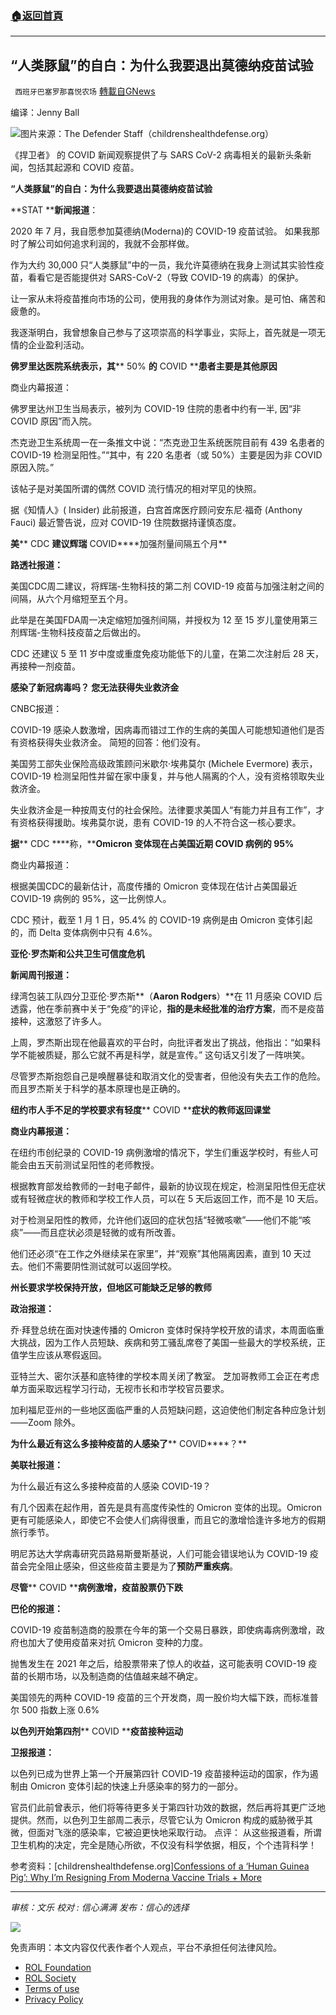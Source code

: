 ###  [:house:返回首頁](https://github.com/ourhimalayas/txt)
---


## “人类豚鼠”的自白：为什么我要退出莫德纳疫苗试验
` 西班牙巴塞罗那喜悦农场` [轉載自GNews](https://gnews.org/zh-hans/1826348/)

编译：Jenny Ball

![](https://assets.gnews.org/wp-content/uploads/2022/01/image0-7-1.jpg)图片来源：The Defender Staff（childrenshealthdefense.org）

《捍卫者》 的 COVID 新闻观察提供了与 SARS CoV-2 病毒相关的最新头条新闻，包括其起源和 COVID 疫苗。

**“人类豚鼠”的自白：为什么我要退出莫德纳疫苗试验**

**STAT ****新闻报道**：

2020 年 7 月，我自愿参加莫德纳(Moderna)的 COVID-19 疫苗试验。 如果我那时了解公司如何追求利润的，我就不会那样做。

作为大约 30,000 只“人类豚鼠”中的一员，我允许莫德纳在我身上测试其实验性疫苗，看看它是否能提供对 SARS-CoV-2（导致 COVID-19 的病毒）的保护。

让一家从未将疫苗推向市场的公司，使用我的身体作为测试对象。是可怕、痛苦和疲惫的。

我逐渐明白，我曾想象自己参与了这项崇高的科学事业，实际上，首先就是一项无情的企业盈利活动。

**佛罗里达医院系统表示，其**** 50% ****的**** COVID ****患者主要是其他原因**

商业内幕报道：

佛罗里达州卫生当局表示，被列为 COVID-19 住院的患者中约有一半, 因“非 COVID 原因”而入院。

杰克逊卫生系统周一在一条推文中说：“杰克逊卫生系统医院目前有 439 名患者的 COVID-19 检测呈阳性。”“其中，有 220 名患者（或 50%）主要是因为非 COVID 原因入院。”

该帖子是对美国所谓的偶然 COVID 流行情况的相对罕见的快照。

据《知情人》( Insider) 此前报道，白宫首席医疗顾问安东尼·福奇 (Anthony Fauci) 最近警告说，应对 COVID-19 住院数据持谨慎态度。

**美**** CDC ****建议辉瑞**** COVID****加强剂量间隔五个月**

**路透社报道：**

美国CDC周二建议，将辉瑞-生物科技的第二剂 COVID-19 疫苗与加强注射之间的间隔，从六个月缩短至五个月。

此举是在美国FDA周一决定缩短加强剂间隔，并授权为 12 至 15 岁儿童使用第三剂辉瑞-生物科技疫苗之后做出的。

CDC 还建议 5 至 11 岁中度或重度免疫功能低下的儿童，在第二次注射后 28 天，再接种一剂疫苗。

**感染了新冠病毒吗？ 您无法获得失业救济金**

CNBC报道：

COVID-19 感染人数激增，因病毒而错过工作的生病的美国人可能想知道他们是否有资格获得失业救济金。 简短的回答：他们没有。

美国劳工部失业保险高级政策顾问米歇尔·埃弗莫尔 (Michele Evermore) 表示，COVID-19 检测呈阳性并留在家中康复，并与他人隔离的个人，没有资格领取失业救济金。

失业救济金是一种按周支付的社会保险。法律要求美国人“有能力并且有工作”，才有资格获得援助。埃弗莫尔说，患有 COVID-19 的人不符合这一核心要求。

**据**** CDC ****称，****Omicron ****变体现在占美国近期**** COVID ****病例的**** 95%**

商业内幕报道：

根据美国CDC的最新估计，高度传播的 Omicron 变体现在估计占美国最近 COVID-19 病例的 95%，这一比例惊人。

CDC 预计，截至 1 月 1 日，95.4% 的 COVID-19 病例是由 Omicron 变体引起的，而 Delta 变体病例中只有 4.6%。

**亚伦·罗杰斯和公共卫生可信度危机**

**新闻周刊报道：**

绿湾包装工队四分卫亚伦·罗杰斯**（****Aaron Rodgers****）**在 11 月感染 COVID 后透露，他在季前赛中关于“免疫”的评论，**指的是未经批准的治疗方案**，而不是疫苗接种，这激怒了许多人。

上周，罗杰斯出现在他最喜欢的平台时，向批评者发出了挑战，他指出：“如果科学不能被质疑，那么它就不再是科学，就是宣传。” 这句话又引发了一阵哄笑。

尽管罗杰斯抱怨自己是唤醒暴徒和取消文化的受害者，但他没有失去工作的危险。而且罗杰斯关于科学的基本原理也是正确的。

**纽约市人手不足的学校要求有轻度**** COVID ****症状的教师返回课堂**

**商业内幕报道：**

在纽约市创纪录的 COVID-19 病例激增的情况下，学生们重返学校时，有些人可能会由五天前测试呈阳性的老师教授。

根据教育部发给教师的一封电子邮件，最新的协议现在规定，检测呈阳性但无症状或有轻微症状的教师和学校工作人员，可以在 5 天后返回工作，而不是 10 天后。

对于检测呈阳性的教师，允许他们返回的症状包括“轻微咳嗽”——他们不能“咳痰”——而且症状必须是轻微的或有所改善。

他们还必须“在工作之外继续呆在家里”，并“观察”其他隔离因素，直到 10 天过去。他们不需要阴性测试就可以返回学校。

**州长要求学校保持开放，但地区可能缺乏足够的教师**

**政治报道：**

乔·拜登总统在面对快速传播的 Omicron 变体时保持学校开放的请求，本周面临重大挑战，因为工作人员短缺、疾病和劳工骚乱席卷了美国一些最大的学校系统，正值学生应该从寒假返回。

亚特兰大、密尔沃基和底特律的学校本周关闭了教室。 芝加哥教师工会正在考虑单方面采取远程学习行动，无视市长和市学校官员要求。

加利福尼亚州的一些地区面临严重的人员短缺问题，这迫使他们制定各种应急计划——Zoom 除外。

**为什么最近有这么多接种疫苗的人感染了**** COVID****？**

**美联社报道：**

为什么最近有这么多接种疫苗的人感染 COVID-19？

有几个因素在起作用，首先是具有高度传染性的 Omicron 变体的出现。Omicron 更有可能感染人，即使它不会使人们病得很重，而且它的激增恰逢许多地方的假期旅行季节。

明尼苏达大学病毒研究员路易斯曼斯基说，人们可能会错误地认为 COVID-19 疫苗会完全阻止感染，但这些疫苗主要是为了**预防严重疾病**。

**尽管**** COVID ****病例激增，疫苗股票仍下跌**

**巴伦的报道：**

COVID-19 疫苗制造商的股票在今年的第一个交易日暴跌，即使病毒病例激增，政府也加大了使用疫苗来对抗 Omicron 变种的力度。

抛售发生在 2021 年之后，给股票带来了惊人的收益，这可能表明 COVID-19 疫苗的长期市场，以及制造商的估值越来越不确定。

美国领先的两种 COVID-19 疫苗的三个开发商，周一股价均大幅下跌，而标准普尔 500 指数上涨 0.6%

**以色列开始第四剂**** COVID ****疫苗接种运动**

**卫报报道：**

以色列已成为世界上第一个开展第四针 COVID-19 疫苗接种运动的国家，作为遏制由 Omicron 变体引起的快速上升感染率的努力的一部分。

官员们此前曾表示，他们将等待更多关于第四针功效的数据，然后再将其更广泛地提供。然而，以色列卫生部周二表示，尽管它认为 Omicron 构成的威胁微乎其微，但面对飞涨的感染率，它被迫更快地采取行动。 点评： 从这些报道看，所谓卫生机构的决定，完全是随心所欲，不仅没有科学依据，相反，个个违背科学！

参考资料：[childrenshealthdefense.org][Confessions of a ‘Human Guinea Pig’: Why I’m Resigning From Moderna Vaccine Trials + More](https://childrenshealthdefense.org/defender/covid-nw-confessions-human-guinea-pig-resigning-from-moderna-vaccine-trials/?utm_source=salsa&amp;eType=EmailBlastContent&amp;eId=6d5ad0a7-148a-4a9f-9ed7-5a8e3819d621)

* * *

*审核：文乐*
*校对 : 信心满满*
*发布：信心的选择*

![](https://assets.gnews.org/wp-content/uploads/2022/01/GNEWS_CH.-1.jpeg)

 

免责声明：本文内容仅代表作者个人观点，平台不承担任何法律风险。

- [ROL Foundation](https://rolfoundation.org/)
- [ROL Society](https://rolsociety.org/)
- [Terms of use](https://gnews.org/terms-of-use-3/)
- [Privacy Policy](https://gnews.org/privacy-policy/)
